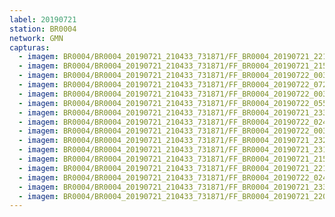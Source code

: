 ```yaml
---
label: 20190721
station: BR0004
network: GMN
capturas:
  - imagem: BR0004/BR0004_20190721_210433_731871/FF_BR0004_20190721_221404_922_0095232.fits_maxpixel.jpg
  - imagem: BR0004/BR0004_20190721_210433_731871/FF_BR0004_20190721_215926_091_0075520.fits_maxpixel.jpg
  - imagem: BR0004/BR0004_20190721_210433_731871/FF_BR0004_20190722_003845_871_0294912.fits_maxpixel.jpg
  - imagem: BR0004/BR0004_20190721_210433_731871/FF_BR0004_20190722_072716_057_0862208.fits_maxpixel.jpg
  - imagem: BR0004/BR0004_20190721_210433_731871/FF_BR0004_20190722_003908_797_0295424.fits_maxpixel.jpg
  - imagem: BR0004/BR0004_20190721_210433_731871/FF_BR0004_20190722_055843_825_0741632.fits_maxpixel.jpg
  - imagem: BR0004/BR0004_20190721_210433_731871/FF_BR0004_20190721_233356_371_0205056.fits_maxpixel.jpg
  - imagem: BR0004/BR0004_20190721_210433_731871/FF_BR0004_20190722_024259_909_0470784.fits_maxpixel.jpg
  - imagem: BR0004/BR0004_20190721_210433_731871/FF_BR0004_20190722_003857_970_0295168.fits_maxpixel.jpg
  - imagem: BR0004/BR0004_20190721_210433_731871/FF_BR0004_20190721_232517_222_0193280.fits_maxpixel.jpg
  - imagem: BR0004/BR0004_20190721_210433_731871/FF_BR0004_20190721_231300_736_0176640.fits_maxpixel.jpg
  - imagem: BR0004/BR0004_20190721_210433_731871/FF_BR0004_20190721_215852_428_0074752.fits_maxpixel.jpg
  - imagem: BR0004/BR0004_20190721_210433_731871/FF_BR0004_20190721_221642_158_0098816.fits_maxpixel.jpg
  - imagem: BR0004/BR0004_20190721_210433_731871/FF_BR0004_20190722_024248_052_0470528.fits_maxpixel.jpg
  - imagem: BR0004/BR0004_20190721_210433_731871/FF_BR0004_20190721_233345_774_0204800.fits_maxpixel.jpg
  - imagem: BR0004/BR0004_20190721_210433_731871/FF_BR0004_20190721_220745_543_0086784.fits_maxpixel.jpg
---
```

